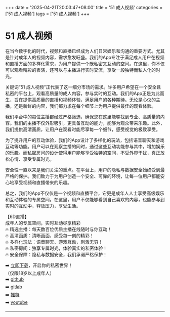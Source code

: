 +++
date = '2025-04-21T20:03:47+08:00'
title = '51 成人视频'
categories = ['51 成人视频']
tags = ['51 成人视频']
+++

# 51 成人视频

在当今数字化的时代，视频和直播已经成为人们日常娱乐和沟通的重要方式。尤其是针对成年人的视频内容，需求愈发旺盛。我们的App专注于满足成人用户在视频和直播方面的多样化需求，为用户提供一个既私密又互动的空间。在这里，你不仅可以观看精彩的表演，还可以与主播进行实时交流，享受一段独特而私人化的时光。

关键词“51 成人视频”正代表了这一细分市场的需求。许多用户希望在一个安全且私密的平台上，观看高质量的成人内容，参与实时的互动。我们的App正是为此而生，旨在提供高质量的直播和视频体验，满足用户的各种期待。无论是心仪的主播，还是新鲜的内容，我们都力求在每个细节上为用户提供最佳的观看体验。

我们平台中的每位主播都经过严格筛选，确保您在这里能够找到专业、高质量的内容。我们的主播不仅外形吸引，更具备互动的能力，能够为观众带来乐趣。此外，我们提供高清画质，让用户在观看时能尽享每一个细节，感受视觉的极致享受。

为了提升用户的互动体验，我们的App设计了多样化的玩法，包括语音聊天和游戏互动等功能。用户可以在观察主播的同时，通过这些互动功能参与其中，增加娱乐的乐趣。而私密房间的设计使得用户能够享受独特的空间，不受外界干扰，真正放松心情、享受专属时光。

安全性一直以来是我们关注的重点。在平台上，用户的隐私与数据安全始终受到最严格的保护。我们致力于为用户创造一个安全、可靠的环境，让每一位用户都能安心地享受视频和直播带来的乐趣。

总之，我们的App不仅仅是一个视频和直播平台，它更是成年人人士享受高级娱乐和互动体验的专属空间。在这里，用户不仅能够看到自己喜欢的内容，也能参与到实时的互动中，释放压力，享受生活。

【6D直播】  
成年人的专属空间，实时互动尽享精彩  
🔥 精选主播：每天数百位优质主播在线随时与你互动！  
🔥 高清画质：清晰画面，感受每一刻的精彩！  
🔥 多样化玩法：语音聊天、游戏互动，刺激无穷！  
🔥 私密房间：独享专属时光，体验真实的私密体验！  
🔥 安全保障：隐私与数据安全，我们承诺严格保护！  

➡️ [立即下载](https://down123.s3.ap-east-1.amazonaws.com/down/down.html?channelCode=blog)，开启你的私密世界！  
（仅限18岁以上成年人）  
➡️ [github](https://aldult-live.github.io/)  
➡️ [gitlab](https://seo-09598d.gitlab.io/)  
➡️ [推特](https://x.com/wegame33)  
➡️ [youtube](https://www.youtube.com/@6Dlive)  

---
